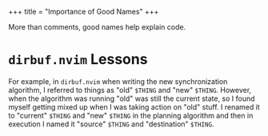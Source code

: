 +++
title = "Importance of Good Names"
+++

More than comments, good names help explain code.

# `dirbuf.nvim` Lessons

For example, in `dirbuf.nvim` when writing the new synchronization algorithm, I
referred to things as "old" `$THING` and "new" `$THING`. However, when the
algorithm was running "old" was still the current state, so I found myself
getting mixed up when I was taking action on "old" stuff. I renamed it to
"current" `$THING` and "new" `$THING` in the planning algorithm and then in
execution I named it "source" `$THING` and "destination" `$THING`.
